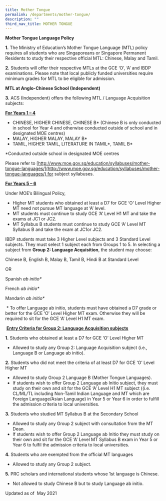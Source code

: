 ```yaml
---
title: Mother Tongue
permalink: /departments/mother-tongue/
description: ""
third_nav_title: MOTHER TONGUE
---
```

**Mother Tongue Language Policy**

**1\.** The Ministry of Education’s Mother Tongue Language (MTL) policy requires all students who are Singaporeans or Singapore Permanent Residents to study their respective official MTL: Chinese, Malay and Tamil.

**2\.** Students will offer their respective MTLs at the GCE ‘O’, ‘A’ and IBDP examinations. Please note that local publicly funded universities require minimum grades for MTL to be eligible for admission.

**MTL at Anglo-Chinese School (Independent)**

**3\.** ACS (Independent) offers the following MTL / Language Acquisition subjects:

**<u>For Years 1 – 4</u>**

*   CHINESE, HIGHER CHINESE, CHINESE B\* (Chinese B is only conducted in school for Year 4 and otherwise conducted outside of school and in designated MOE centres)
*   MALAY, HIGHER MALAY, MALAY B\*
*   TAMIL, HIGHER TAMIL, LITERATURE IN TAMIL\*, TAMIL B\*

\*Conducted outside school in designated MOE centres

Please refer to [http://www.moe.gov.sg/education/syllabuses/mother-tongue-languages/](http://www.moe.gov.sg/education/syllabuses/mother-tongue-languages/) for subject syllabuses.

**<u>For Years 5 – 6</u>**

Under MOE’s Bilingual Policy,

*   Higher MT students who obtained at least a D7 for GCE ‘O’ Level Higher MT need not pursue MT language at ‘A’ level.
*   MT students must continue to study GCE ‘A’ Level H1 MT and take the exams at JC1 or JC2.
*   MT Syllabus B students must continue to study GCE ‘A’ Level MT Syllabus B and take the exam at JC1or JC2.

IBDP students must take 3 Higher Level subjects and 3 Standard Level subjects. They must select 1 subject each from Groups 1 to 5. In selecting a subject from **Group 2: Language Acquisition**, the student may choose:

Chinese B, English B, Malay B, Tamil B, Hindi B at Standard Level

OR

Spanish _ab initio\*_

French _ab initio\*_

Mandarin _ab initio\*_

 \* To offer Language ab initio, students must have obtained a D7 grade or better for the GCE ‘O’ Level Higher MT exam. Otherwise they will be required to sit for the GCE ‘A’ Level H1 MT exam.

 **<u>Entry Criteria for Group 2: Language Acquisition subjects</u>**

**1.** Students who obtained at least a D7 for GCE ‘O’ Level Higher MT

*   Allowed to study any Group 2: Language Acquisition subject (i.e., Language B or Language ab initio).

**2.** Students who did not meet the criteria of at least D7 for GCE ‘O’ Level Higher MT

*   Allowed to study Group 2 Language B (Mother Tongue Languages).
*   If students wish to offer Group 2 Language ab Initio subject, they must study on their own and sit for the GCE ‘A’ Level H1 MT subject ((i.e. CL/ML/TL including Non-Tamil Indian Language and MT which are Foreign Language/Asian Language) in Year 5 or Year 6 in order to fulfill the admission criteria to local universities.

**3.** Students who studied MT Syllabus B at the Secondary School

*   Allowed to study any Group 2 subject with consultation from the MT Dean.
*   If students wish to offer Group 2 Language ab Initio they must study on their own and sit for the GCE ‘A’ Level MT Syllabus B exam in Year 5 or Year 6 to fulfil the admission criteria to local universities.

**4.** Students who are exempted from the official MT languages

*   Allowed to study any Group 2 subject.

**5.** PRC scholars and international students whose 1st language is Chinese.

*   Not allowed to study Chinese B but to study Language ab initio.

Updated as of  May 2021